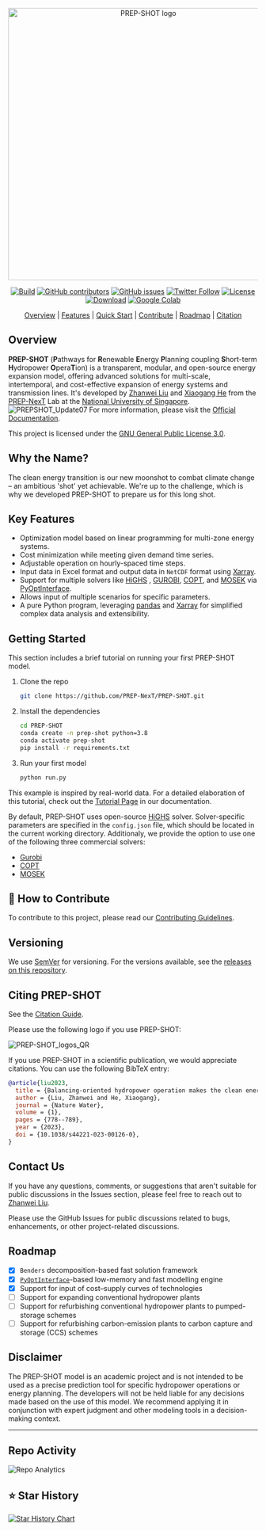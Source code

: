 <p align="center">
  <a href="https://prep-next.github.io/PREP-SHOT/">
    <img src="https://user-images.githubusercontent.com/50036800/221886195-3113531b-f9c4-4c6a-bb66-612c8b9c3d9a.png" width="550" alt="PREP-SHOT logo">
  </a>
</p>

<p align="center">
  <a href="https://www.python.org/"><img alt="Build" src="https://img.shields.io/badge/Made%20with-Python-1f425f.svg?color=purple"></a>
  <a href="https://github.com/PREP-NexT/PREP-SHOT"><img src="https://img.shields.io/github/contributors/PREP-NexT/PREP-SHOT.svg" alt="GitHub contributors"></a>
  <a href="https://github.com/PREP-NexT/PREP-SHOT"><img src="https://img.shields.io/github/issues/PREP-NexT/PREP-SHOT.svg" alt="GitHub issues"></a>
  <a href="https://twitter.com/PREPNexT_Lab"><img src="https://img.shields.io/twitter/follow/PREPNexT_Lab.svg?label=Follow&style=social" alt="Twitter Follow"></a>
  <a href="https://github.com/PREP-NexT/PREP-SHOT"><img src="https://img.shields.io/github/license/PREP-NexT/PREP-SHOT.svg" alt="License"></a>
  <a href="https://github.com/PREP-NexT/PREP-SHOT"><img src="https://badges.frapsoft.com/os/v1/open-source.svg?v=103" alt="Download"></a>
  <a href="https://colab.research.google.com/github/PREP-NexT/PREP-SHOT/blob/main/example/single_node_with_hydro/main.ipynb"><img src="https://colab.research.google.com/assets/colab-badge.svg" alt="Google Colab"></a>
</p>

<p align="center">
  <a href="#overview">Overview</a> |
  <a href="#key-features">Features</a> |
  <a href="#getting-started">Quick Start</a> |
  <a href="#how-to-contribute">Contribute</a> |
  <a href="#roadmap">Roadmap</a> |
  <a href="#citation">Citation</a>
</p>

## Overview

**PREP-SHOT** (**P**athways for **R**enewable **E**nergy **P**lanning coupling **S**hort-term **H**ydropower **O**pera**T**ion) is a transparent, modular, and open-source energy expansion model, offering advanced solutions for multi-scale, intertemporal, and cost-effective expansion of energy systems and transmission lines. It's developed by [Zhanwei Liu](https://www.researchgate.net/profile/Zhanwei-Liu-4) and [Xiaogang He](http://hydro.iis.u-tokyo.ac.jp/~hexg/) from the [PREP-NexT](https://github.com/PREP-NexT) Lab at the [National University of Singapore](https://nus.edu.sg/).
![PREPSHOT_Update07](https://github.com/user-attachments/assets/4b3bd966-39c3-4845-b4c2-8c5e5c0b93a5)
For more information, please visit the [Official Documentation](https://prep-next.github.io/PREP-SHOT/).

This project is licensed under the [GNU General Public License 3.0](https://github.com/PREP-NexT/PREP-SHOT/blob/main/LICENSE).

## Why the Name?

The clean energy transition is our new moonshot to combat climate change – an ambitious 'shot' yet achievable. We're up to the challenge, which is why we developed PREP-SHOT to prepare us for this long shot.

## Key Features

- Optimization model based on linear programming for multi-zone energy systems.
- Cost minimization while meeting given demand time series.
- Adjustable operation on hourly-spaced time steps.
- Input data in Excel format and output data in ``NetCDF`` format using [Xarray](https://docs.xarray.dev/en/stable/).
- Support for multiple solvers like [HiGHS](https://github.com/jump-dev/HiGHS.jl) , [GUROBI](https://www.gurobi.com/), [COPT](https://www.copt.de/), and [MOSEK](https://www.mosek.com/) via [PyOptInterface](https://github.com/metab0t/PyOptInterface).
- Allows input of multiple scenarios for specific parameters.
- A pure Python program, leveraging [pandas](https://pandas.pydata.org/) and [Xarray](https://docs.xarray.dev/en/stable/) for simplified complex data analysis and extensibility.

## Getting Started

This section includes a brief tutorial on running your first PREP-SHOT model.

1. Clone the repo

    ```bash
    git clone https://github.com/PREP-NexT/PREP-SHOT.git
    ```

2. Install the dependencies

    ```bash
    cd PREP-SHOT
    conda create -n prep-shot python=3.8
    conda activate prep-shot
    pip install -r requirements.txt
    ```

3. Run your first model

    ```bash
    python run.py
    ```

This example is inspired by real-world data. For a detailed elaboration of this tutorial, check out the [Tutorial Page](https://prep-next.github.io/PREP-SHOT/Tutorial.html) in our documentation.

By default, PREP-SHOT uses open-source [HiGHS](https://github.com/jump-dev/HiGHS.jl) solver. Solver-specific parameters are specified in the ``config.json`` file, which should be located in the current working directory. Additionaly, we provide the option to use one of the following three commercial solvers:

+ [Gurobi](https://www.gurobi.com/)
+ [COPT](https://www.copt.de/)
+ [MOSEK](https://www.mosek.com/)

## 🤝 How to Contribute

To contribute to this project, please read our [Contributing Guidelines](https://prep-next.github.io/PREP-SHOT/Changelog.html#contributing-to-prep-shot).

## Versioning

We use [SemVer](http://semver.org/) for versioning. For the versions available, see the [releases on this repository](https://github.com/PREP-NexT/PREP-SHOT/releases).

## Citing PREP-SHOT

See the [Citation Guide](https://prep-next.github.io/PREP-SHOT/Citations.html).

Please use the following logo if you use PREP-SHOT:

![PREP-SHOT_logos_QR](https://github.com/user-attachments/assets/7927c510-d756-4b4e-80dc-38d8272d9a3e)


If you use PREP-SHOT in a scientific publication, we would appreciate citations. You can use the following BibTeX entry:

```bibtex
@article{liu2023,
  title = {Balancing-oriented hydropower operation makes the clean energy transition more affordable and simultaneously boosts water security},
  author = {Liu, Zhanwei and He, Xiaogang},
  journal = {Nature Water},
  volume = {1},
  pages = {778--789},
  year = {2023},
  doi = {10.1038/s44221-023-00126-0},
}
```

## Contact Us

If you have any questions, comments, or suggestions that aren't suitable for public discussions in the Issues section, please feel free to reach out to [Zhanwei Liu](mailto:liuzhanwei@u.nus.edu).

Please use the GitHub Issues for public discussions related to bugs, enhancements, or other project-related discussions.

## Roadmap

- [x] `Benders` decomposition-based fast solution framework
- [x] [`PyOptInterface`](https://github.com/metab0t/PyOptInterface)-based low-memory and fast modelling engine
- [x] Support for input of cost–supply curves of technologies
- [ ] Support for expanding conventional hydropower plants
- [ ] Support for refurbishing conventional hydropower plants to pumped-storage schemes
- [ ] Support for refurbishing carbon-emission plants to carbon capture and storage (CCS) schemes

## Disclaimer

The PREP-SHOT model is an academic project and is not intended to be used as a precise prediction tool for specific hydropower operations or energy planning. The developers will not be held liable for any decisions made based on the use of this model. We recommend applying it in conjunction with expert judgment and other modeling tools in a decision-making context.

---

## Repo Activity
![Repo Analytics](https://repobeats.axiom.co/api/embed/159a603ee4c6124a5addc35d47b3cb02e3fc39f0.svg "Repo analytics")

## ⭐ Star History

[![Star History Chart](https://api.star-history.com/svg?repos=PREP-NexT/PREP-SHOT&type=Date)](https://star-history.com/#PREP-NexT/PREP-SHOT&Date)
